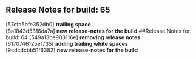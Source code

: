 ## Release Notes for build: 65  
[57cfa5bfe352db0] **trailing space**  
[8a1843d5316da7a] **new release-notes for the build**  ##Release Notes for build: 64
[549a13be903116e] **removing release notes**  
[6170746125ef735] **adding trailing white spaces**  
[9cdcdcbb51f6382] **new release-notes for the build**  